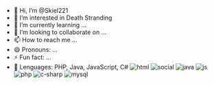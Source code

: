 - 👋 Hi, I’m @Skiel221
- 👀 I’m interested in Death Stranding
- 🌱 I’m currently learning ...
- 💞️ I’m looking to collaborate on ...
- 📫 How to reach me ...
- 😄 Pronouns: ...
- ⚡ Fun fact: ...
- 👾 Lenguages: PHP, Java, JavaScript, C#
![html](https://github.com/user-attachments/assets/65c97774-c0ca-433a-8477-fa805aa0dec5)
![social](https://github.com/user-attachments/assets/89ccfcbd-4695-4181-89c5-ed0766a3e71b)
![java](https://github.com/user-attachments/assets/c880e2d0-7a1a-4876-8f0e-475d40bac814)
![js](https://github.com/user-attachments/assets/5508aab2-1d26-40a2-8b72-09a9afe56c68)
![php](https://github.com/user-attachments/assets/f2bb0c15-6942-43d9-8fac-dbe4a9b98d0f)
![c-sharp](https://github.com/user-attachments/assets/688e879a-09e9-44cc-878d-783f855d7f92)
![mysql](https://github.com/user-attachments/assets/8ab62382-2a1d-47b3-938b-32cdda98876c)

<!---
Skiel221/Skiel221 is a ✨ special ✨ repository because its `README.md` (this file) appears on your GitHub profile.
You can click the Preview link to take a look at your changes.
--->
